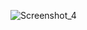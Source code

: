 ![Screenshot_4](https://github.com/git-rishabhjain12/Card-Layout-1/assets/112853279/52b1244c-396e-47dc-a514-af447364cb05)
